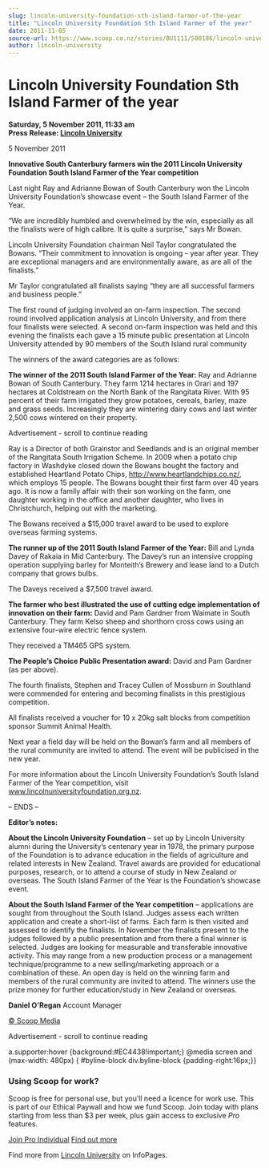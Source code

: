 ```yaml
---
slug: lincoln-university-foundation-sth-island-farmer-of-the-year
title: "Lincoln University Foundation Sth Island Farmer of the year"
date: 2011-11-05
source-url: https://www.scoop.co.nz/stories/BU1111/S00186/lincoln-university-foundation-sth-island-farmer-of-the-year.htm
author: lincoln-university
---
```

Lincoln University Foundation Sth Island Farmer of the year
===========================================================

**Saturday, 5 November 2011, 11:33 am**  
**Press Release: [Lincoln University](https://info.scoop.co.nz/Lincoln_University)**

  
5 November 2011

  
**Innovative South Canterbury farmers win the 2011 Lincoln University Foundation South Island Farmer of the Year competition**

Last night Ray and Adrianne Bowan of South Canterbury won the Lincoln University Foundation’s showcase event – the South Island Farmer of the Year.  
  
“We are incredibly humbled and overwhelmed by the win, especially as all the finalists were of high calibre. It is quite a surprise,” says Mr Bowan.

Lincoln University Foundation chairman Neil Taylor congratulated the Bowans. “Their commitment to innovation is ongoing – year after year. They are exceptional managers and are environmentally aware, as are all of the finalists.”

Mr Taylor congratulated all finalists saying “they are all successful farmers and business people.”

The first round of judging involved an on-farm inspection. The second round involved application analysis at Lincoln University, and from there four finalists were selected. A second on-farm inspection was held and this evening the finalists each gave a 15 minute public presentation at Lincoln University attended by 90 members of the South Island rural community

The winners of the award categories are as follows:

**The winner of the 2011 South Island Farmer of the Year:** Ray and Adrianne Bowan of South Canterbury. They farm 1214 hectares in Orari and 197 hectares at Coldstream on the North Bank of the Rangitata River. With 95 percent of their farm irrigated they grow potatoes, cereals, barley, maze and grass seeds. Increasingly they are wintering dairy cows and last winter 2,500 cows wintered on their property.

Advertisement - scroll to continue reading





Ray is a Director of both Grainstor and Seedlands and is an original member of the Rangitata South Irrigation Scheme. In 2009 when a potato chip factory in Washdyke closed down the Bowans bought the factory and established Heartland Potato Chips, http://www.heartlandchips.co.nz/, which employs 15 people. The Bowans bought their first farm over 40 years ago. It is now a family affair with their son working on the farm, one daughter working in the office and another daughter, who lives in Christchurch, helping out with the marketing.  
  
The Bowans received a $15,000 travel award to be used to explore overseas farming systems.

**The runner up of the 2011 South Island Farmer of the Year:** Bill and Lynda Davey of Rakaia in Mid Canterbury. The Davey’s run an intensive cropping operation supplying barley for Monteith’s Brewery and lease land to a Dutch company that grows bulbs.

The Daveys received a $7,500 travel award.

**The farmer who best illustrated the use of cutting edge implementation of innovation on their farm:** David and Pam Gardner from Waimate in South Canterbury. They farm Kelso sheep and shorthorn cross cows using an extensive four-wire electric fence system.

They received a TM465 GPS system.

**The People’s Choice Public Presentation award:** David and Pam Gardner (as per above).

The fourth finalists, Stephen and Tracey Cullen of Mossburn in Southland were commended for entering and becoming finalists in this prestigious competition.

All finalists received a voucher for 10 x 20kg salt blocks from competition sponsor Summit Animal Health.

Next year a field day will be held on the Bowan’s farm and all members of the rural community are invited to attend. The event will be publicised in the new year.  
  
For more information about the Lincoln University Foundation’s South Island Farmer of the Year competition, visit www.lincolnuniversityfoundation.org.nz.

– ENDS –

  
  
**Editor’s notes:**  
  
**About the Lincoln University Foundation** – set up by Lincoln University alumni during the University’s centenary year in 1978, the primary purpose of the Foundation is to advance education in the fields of agriculture and related interests in New Zealand. Travel awards are provided for educational purposes, research, or to attend a course of study in New Zealand or overseas. The South Island Farmer of the Year is the Foundation’s showcase event.

**About the South Island Farmer of the Year competition** – applications are sought from throughout the South Island. Judges assess each written application and create a short-list of farms. Each farm is then visited and assessed to identify the finalists. In November the finalists present to the judges followed by a public presentation and from there a final winner is selected. Judges are looking for measurable and transferable innovative activity. This may range from a new production process or a management technique/programme to a new selling/marketing approach or a combination of these. An open day is held on the winning farm and members of the rural community are invited to attend. The winners use the prize money for further education/study in New Zealand or overseas.

  
  
**Daniel O'Regan** Account Manager

[© Scoop Media](http://www.scoop.co.nz/about/terms.html)  

Advertisement - scroll to continue reading



a.supporter:hover {background:#EC4438!important;} @media screen and (max-width: 480px) { #byline-block div.byline-block {padding-right:16px;}}

### Using Scoop for work?

Scoop is free for personal use, but you’ll need a licence for work use. This is part of our Ethical Paywall and how we fund Scoop. Join today with plans starting from less than $3 per week, plus gain access to exclusive _Pro_ features.  
  
[Join Pro Individual](https://pro.scoop.co.nz/Individual/?from=ProIn24) [Find out more](https://pro.scoop.co.nz/using-scoop-for-work/?from=ProIn24)

Find more from [Lincoln University](https://info.scoop.co.nz/Lincoln_University) on InfoPages.